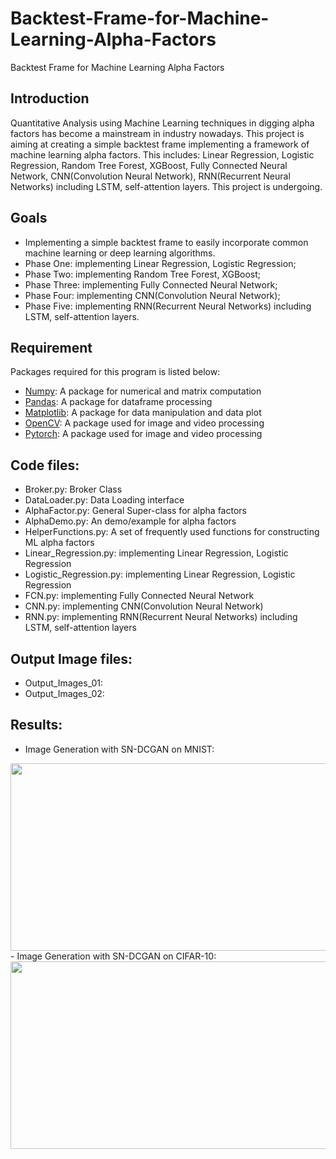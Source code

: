 # Backtest-Frame-for-Machine-Learning-Alpha-Factors
Backtest Frame for Machine Learning Alpha Factors

## Introduction
Quantitative Analysis using Machine Learning techniques in digging alpha factors has become a mainstream in industry nowadays. This project is aiming at creating a simple backtest frame implementing a framework of machine learning alpha factors. This includes: Linear Regression, Logistic Regression, Random Tree Forest, XGBoost, Fully Connected Neural Network, CNN(Convolution Neural Network), RNN(Recurrent Neural Networks) including LSTM, self-attention layers. This project is undergoing. 

## Goals
- Implementing a simple backtest frame to easily incorporate common machine learning or deep learning algorithms.
- Phase One: implementing Linear Regression, Logistic Regression;
- Phase Two: implementing Random Tree Forest, XGBoost;
- Phase Three: implementing Fully Connected Neural Network;
- Phase Four: implementing CNN(Convolution Neural Network);
- Phase Five: implementing RNN(Recurrent Neural Networks) including LSTM, self-attention layers. 

## Requirement
Packages required for this program is listed below:
- [Numpy](https://github.com/numpy): A package for numerical and matrix computation
- [Pandas](https://github.com/pandas): A package for dataframe processing
- [Matplotlib](https://github.com/matplotlib): A package for data manipulation and data plot
- [OpenCV](https://github.com/opencv/opencv): A package used for image and video processing
- [Pytorch](https://github.com/pytorch): A package used for image and video processing

## Code files:
- Broker.py: Broker Class
- DataLoader.py: Data Loading interface
- AlphaFactor.py: General Super-class for alpha factors
- AlphaDemo.py: An demo/example for alpha factors
- HelperFunctions.py: A set of frequently used functions for constructing ML alpha factors
- Linear_Regression.py: implementing Linear Regression, Logistic Regression
- Logistic_Regression.py: implementing Linear Regression, Logistic Regression
- FCN.py: implementing Fully Connected Neural Network
- CNN.py: implementing CNN(Convolution Neural Network)
- RNN.py: implementing RNN(Recurrent Neural Networks) including LSTM, self-attention layers

## Output Image files:
- Output_Images_01: 
- Output_Images_02:

## Results:
- Image Generation with SN-DCGAN on MNIST: 
<img src="" width="600" height="300">
- Image Generation with SN-DCGAN on CIFAR-10:
<img src="" width="600" height="300">
